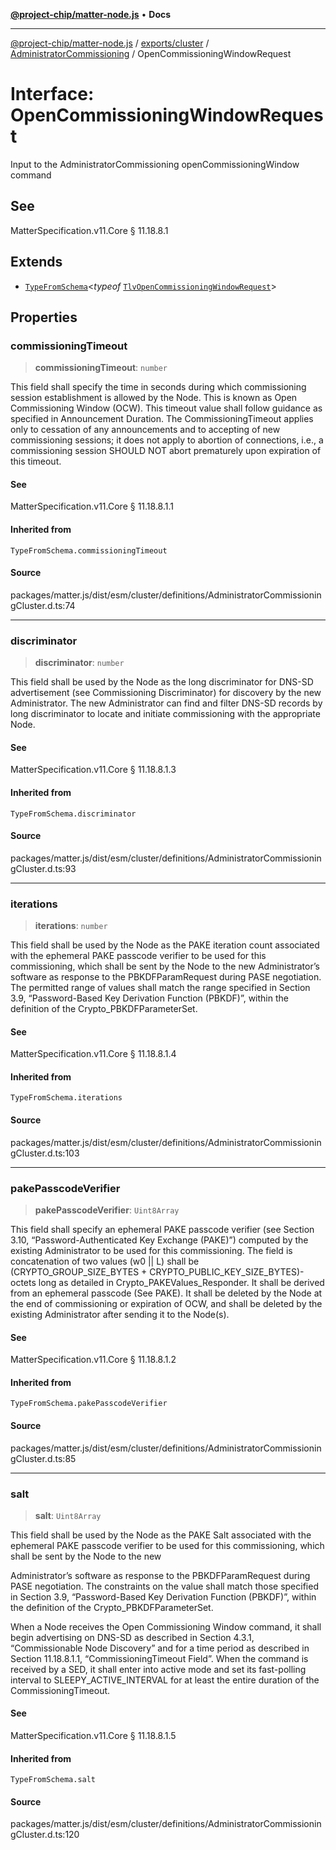 [**@project-chip/matter-node.js**](../../../../../README.md) • **Docs**

***

[@project-chip/matter-node.js](../../../../../modules.md) / [exports/cluster](../../../README.md) / [AdministratorCommissioning](../README.md) / OpenCommissioningWindowRequest

# Interface: OpenCommissioningWindowRequest

Input to the AdministratorCommissioning openCommissioningWindow command

## See

MatterSpecification.v11.Core § 11.18.8.1

## Extends

- [`TypeFromSchema`](../../../../tlv/README.md#typefromschemas)\<*typeof* [`TlvOpenCommissioningWindowRequest`](../README.md#tlvopencommissioningwindowrequest)\>

## Properties

### commissioningTimeout

> **commissioningTimeout**: `number`

This field shall specify the time in seconds during which commissioning session establishment is allowed by
the Node. This is known as Open Commissioning Window (OCW). This timeout value shall follow guidance as
specified in Announcement Duration. The CommissioningTimeout applies only to cessation of any announcements
and to accepting of new commissioning sessions; it does not apply to abortion of connections, i.e., a
commissioning session SHOULD NOT abort prematurely upon expiration of this timeout.

#### See

MatterSpecification.v11.Core § 11.18.8.1.1

#### Inherited from

`TypeFromSchema.commissioningTimeout`

#### Source

packages/matter.js/dist/esm/cluster/definitions/AdministratorCommissioningCluster.d.ts:74

***

### discriminator

> **discriminator**: `number`

This field shall be used by the Node as the long discriminator for DNS-SD advertisement (see Commissioning
Discriminator) for discovery by the new Administrator. The new Administrator can find and filter DNS-SD
records by long discriminator to locate and initiate commissioning with the appropriate Node.

#### See

MatterSpecification.v11.Core § 11.18.8.1.3

#### Inherited from

`TypeFromSchema.discriminator`

#### Source

packages/matter.js/dist/esm/cluster/definitions/AdministratorCommissioningCluster.d.ts:93

***

### iterations

> **iterations**: `number`

This field shall be used by the Node as the PAKE iteration count associated with the ephemeral PAKE passcode
verifier to be used for this commissioning, which shall be sent by the Node to the new Administrator’s
software as response to the PBKDFParamRequest during PASE negotiation. The permitted range of values shall
match the range specified in Section 3.9, “Password-Based Key Derivation Function (PBKDF)”, within the
definition of the Crypto_PBKDFParameterSet.

#### See

MatterSpecification.v11.Core § 11.18.8.1.4

#### Inherited from

`TypeFromSchema.iterations`

#### Source

packages/matter.js/dist/esm/cluster/definitions/AdministratorCommissioningCluster.d.ts:103

***

### pakePasscodeVerifier

> **pakePasscodeVerifier**: `Uint8Array`

This field shall specify an ephemeral PAKE passcode verifier (see Section 3.10, “Password-Authenticated Key
Exchange (PAKE)”) computed by the existing Administrator to be used for this commissioning. The field is
concatenation of two values (w0 || L) shall be (CRYPTO_GROUP_SIZE_BYTES +
CRYPTO_PUBLIC_KEY_SIZE_BYTES)-octets long as detailed in Crypto_PAKEValues_Responder. It shall be derived
from an ephemeral passcode (See PAKE). It shall be deleted by the Node at the end of commissioning or
expiration of OCW, and shall be deleted by the existing Administrator after sending it to the Node(s).

#### See

MatterSpecification.v11.Core § 11.18.8.1.2

#### Inherited from

`TypeFromSchema.pakePasscodeVerifier`

#### Source

packages/matter.js/dist/esm/cluster/definitions/AdministratorCommissioningCluster.d.ts:85

***

### salt

> **salt**: `Uint8Array`

This field shall be used by the Node as the PAKE Salt associated with the ephemeral PAKE passcode verifier
to be used for this commissioning, which shall be sent by the Node to the new

Administrator’s software as response to the PBKDFParamRequest during PASE negotiation. The constraints on
the value shall match those specified in Section 3.9, “Password-Based Key Derivation Function (PBKDF)”,
within the definition of the Crypto_PBKDFParameterSet.

When a Node receives the Open Commissioning Window command, it shall begin advertising on DNS-SD as
described in Section 4.3.1, “Commissionable Node Discovery” and for a time period as described in Section
11.18.8.1.1, “CommissioningTimeout Field”. When the command is received by a SED, it shall enter into active
mode and set its fast-polling interval to SLEEPY_ACTIVE_INTERVAL for at least the entire duration of the
CommissioningTimeout.

#### See

MatterSpecification.v11.Core § 11.18.8.1.5

#### Inherited from

`TypeFromSchema.salt`

#### Source

packages/matter.js/dist/esm/cluster/definitions/AdministratorCommissioningCluster.d.ts:120
